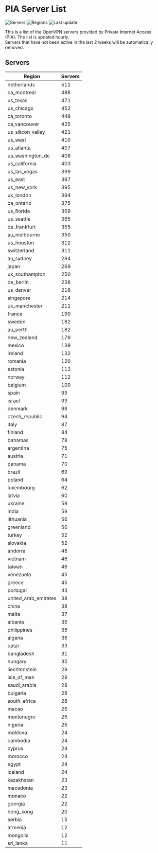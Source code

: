# PIA Server List

![Servers](https://img.shields.io/badge/servers-14,570-blue)
![Regions](https://img.shields.io/badge/regions-97-blue)
![Last update](https://img.shields.io/badge/last_updated-Tue_Jul_02_19:16:07_UTC_2024-blue)

This is a list of the OpenVPN servers provided by Private Internet Access (PIA). The list is updated hourly. </br>
Servers that have not been active in the last 2 weeks will be automatically removed.

## Servers
| Region               | Servers |
|----------------------|---------|
| netherlands | 511 |
| ca_montreal | 488 |
| us_texas | 471 |
| us_chicago | 452 |
| ca_toronto | 448 |
| ca_vancouver | 435 |
| us_silicon_valley | 421 |
| us_west | 410 |
| us_atlanta | 407 |
| us_washington_dc | 406 |
| us_california | 403 |
| us_las_vegas | 399 |
| us_east | 397 |
| us_new_york | 395 |
| uk_london | 394 |
| ca_ontario | 375 |
| us_florida | 369 |
| us_seattle | 365 |
| de_frankfurt | 355 |
| au_melbourne | 350 |
| us_houston | 312 |
| switzerland | 311 |
| au_sydney | 294 |
| japan | 269 |
| uk_southampton | 250 |
| de_berlin | 238 |
| us_denver | 218 |
| singapore | 214 |
| uk_manchester | 211 |
| france | 190 |
| sweden | 182 |
| au_perth | 182 |
| new_zealand | 179 |
| mexico | 139 |
| ireland | 132 |
| romania | 120 |
| estonia | 113 |
| norway | 112 |
| belgium | 100 |
| spain | 99 |
| israel | 99 |
| denmark | 96 |
| czech_republic | 94 |
| italy | 87 |
| finland | 84 |
| bahamas | 78 |
| argentina | 75 |
| austria | 71 |
| panama | 70 |
| brazil | 69 |
| poland | 64 |
| luxembourg | 62 |
| latvia | 60 |
| ukraine | 59 |
| india | 59 |
| lithuania | 56 |
| greenland | 56 |
| turkey | 52 |
| slovakia | 52 |
| andorra | 48 |
| vietnam | 46 |
| taiwan | 46 |
| venezuela | 45 |
| greece | 45 |
| portugal | 43 |
| united_arab_emirates | 38 |
| china | 38 |
| malta | 37 |
| albania | 36 |
| philippines | 36 |
| algeria | 36 |
| qatar | 33 |
| bangladesh | 31 |
| hungary | 30 |
| liechtenstein | 29 |
| isle_of_man | 29 |
| saudi_arabia | 28 |
| bulgaria | 28 |
| south_africa | 28 |
| macao | 26 |
| montenegro | 26 |
| nigeria | 25 |
| moldova | 24 |
| cambodia | 24 |
| cyprus | 24 |
| morocco | 24 |
| egypt | 24 |
| iceland | 24 |
| kazakhstan | 23 |
| macedonia | 23 |
| monaco | 22 |
| georgia | 22 |
| hong_kong | 20 |
| serbia | 15 |
| armenia | 12 |
| mongolia | 12 |
| sri_lanka | 11 |